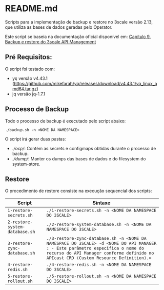 
# README.md


Scripts para a implementação de backup e restore no 3scale versão 2.13, que utiliza as bases de dados geradas pelo Operator.

Este script se baseia na documentação oficial disponível em: [Capítulo 9. Backup e restore do 3scale API Management](https://docs.redhat.com/en/documentation/red_hat_3scale_api_management/2.13/html/operating_3scale/threescale-backup-restore#threescale-backup-restore)

## Pré Requisitos:

O script foi testado com:

- yq versão v4.43.1 (https://github.com/mikefarah/yq/releases/download/v4.43.1/yq_linux_amd64.tar.gz)
- jq versão jq-1.7.1

## Processo de Backup

Todo o processo de backup é executado pelo script abaixo:


```
./backup.sh -n <NOME DA NAMESPACE>
```

O script irá gerar duas pastas:

- *./ocp/*: Contém as secrets e configmaps obtidas durante o processo de backup.
- *./dump/*: Manter os dumps das bases de dados e do filesystem do system-store.

## Restore

O procedimento de restore consiste na execução sequencial dos scripts:

| Script                    | Sintaxe                                           |
|----------------------------|--------------------------------------------------|
| `1-restore-secrets.sh`     | `./1-restore-secrets.sh -n <NOME DA NAMESPACE DO 3SCALE>`                         |
| `2-restore-system-database.sh` | `./2-restore-system-database.sh -n <NOME DA NAMESPACE DO 3SCALE>`             |
| `3-restore-zync-database.sh`   | `./3-restore-zync-database.sh -n <NOME DA NAMESPACE DO 3SCALE> -d <NOME DO API MANAGER : - Este parâmetro especifica o nome do recurso do API Manager conforme definido no APIcast CRD (Custom Resource Definition).>`      |
| `4-restore-redis.sh`       | `./4-restore-redis.sh -n <NOME DA NAMESPACE DO 3SCALE>`                           |
| `5-restore-rollout.sh`       | `./5-restore-rollout.sh -n <NOME DA NAMESPACE DO 3SCALE>`                           |
